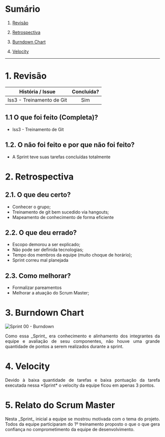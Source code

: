 # Sumário

1. [Revisão](#1-revisão)

2. [Retrospectiva](#2-retrospectiva)

3. [Burndown Chart](#3-burndown-chart)

4. [Velocity](#4-velocity)

---

# 1. Revisão

| História / Issue | Concluída? |
| -------- | :----: |
| Iss3 - Treinamento de Git | Sim | 

## 1.1 O que foi feito (Completa)?
 * Iss3 - Treinamento de Git

## 1.2. O não foi feito e por que não foi feito?

 * A Sprint teve suas tarefas concluídas totalmente

# 2. Retrospectiva

## 2.1. O que deu certo?  

* Conhecer o grupo;
* Treinamento de git bem sucedido via hangouts;
* Mapeamento de conhecimento de forma eficiente


## 2.2. O que deu errado? 

* Escopo demorou a ser explicado;
* Não pode ser definida tecnologias;
* Tempo dos membros da equipe (muito choque de horário);
* Sprint correu mal planejada

## 2.3. Como melhorar?

* Formalizar pareamentos
* Melhorar a atuação do Scrum Master; 

# 3. Burndown Chart
![Sprint 00 - Burndown](https://i.imgur.com/INWWGbK.png)

<p align = "justify">Como essa _Sprint_ era conhecimento e alinhamento dos integrantes da equipe e avaliação de sesu componentes, não houve uma grande quantidade de pontos a serem realizados durante a sprint.</p>

# 4. Velocity
<p align = "justify">Devido à baixa quantidade de tarefas e baixa pontuação da tarefa executada nessa *Sprint* o velocity da equipe ficou em apenas 3 pontos.</p>

# 5. Relato do Scrum Master
<p align = "justify">Nesta _Sprint_ inicial a equipe se mostrou motivada com o tema do projeto. Todos da equipe participaram do 1º treinamento proposto o que o que gera confiança no comprometimento da equipe de desenvolvimento.</p>
